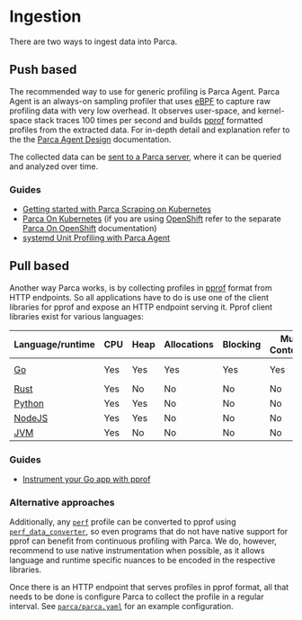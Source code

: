 # Ingestion

There are two ways to ingest data into Parca.

## Push based

The recommended way to use for generic profiling is Parca Agent. Parca Agent is an always-on sampling profiler that uses [eBPF](https://ebpf.io/) to capture raw profiling data with very low overhead. It observes user-space, and kernel-space stack traces 100 times per second and builds [pprof](https://github.com/google/pprof) formatted profiles from the extracted data. For in-depth detail and explanation refer to the the [Parca Agent Design](/docs/parca-agent-design) documentation.

The collected data can be [sent to a Parca server](https://buf.build/parca-dev/parca/docs/main/parca.profilestore.v1alpha1), where it can be queried and analyzed over time.

### Guides

* [Getting started with Parca Scraping on Kubernetes](https://www.katacoda.com/parca/scenarios/scraping)
* [Parca On Kubernetes](/docs/kubernetes) (if you are using [OpenShift](https://www.redhat.com/en/technologies/cloud-computing/openshift) refer to the separate [Parca On OpenShift](/docs/openshift) documentation)
* [systemd Unit Profiling with Parca Agent](/docs/systemd)

## Pull based

Another way Parca works, is by collecting profiles in [pprof](https://github.com/google/pprof) format from HTTP endpoints.
So all applications have to do is use one of the client libraries for pprof and expose an HTTP endpoint serving it.
Pprof client libraries exist for various languages:

| Language/runtime | CPU  | Heap | Allocations | Blocking | Mutex Contention | Extra |
|---|---|---|---|---|---|---|
| [Go](https://golang.org/pkg/net/http/pprof/) | Yes | Yes | Yes | Yes | Yes | Goroutine, [`fgprof`](https://github.com/felixge/fgprof) |
| [Rust](https://github.com/tikv/pprof-rs) | Yes | No | No | No | No |  |
| [Python](https://pypi.org/project/pypprof/) | Yes | Yes  | No | No | No |  |
| [NodeJS](https://github.com/google/pprof-nodejs) | Yes | Yes | No | No | No |  |
| [JVM](https://github.com/papertrail/profiler) | Yes | No | No | No | No |  |

### Guides

* [Instrument your Go app with pprof](/docs/instrumenting-go)

### Alternative approaches

Additionally, any [`perf`](https://perf.wiki.kernel.org/index.php/Main_Page) profile can be converted to pprof using [`perf_data_converter`](https://github.com/google/perf_data_converter), so even programs that do not have native support for pprof can benefit from continuous profiling with Parca. We do, however, recommend to use native instrumentation when possible, as it allows language and runtime specific nuances to be encoded in the respective libraries.

Once there is an HTTP endpoint that serves profiles in pprof format, all that needs to be done is configure Parca to collect the profile in a regular interval. See [`parca/parca.yaml`](https://github.com/parca-dev/parca/blob/main/parca.yaml) for an example configuration.

